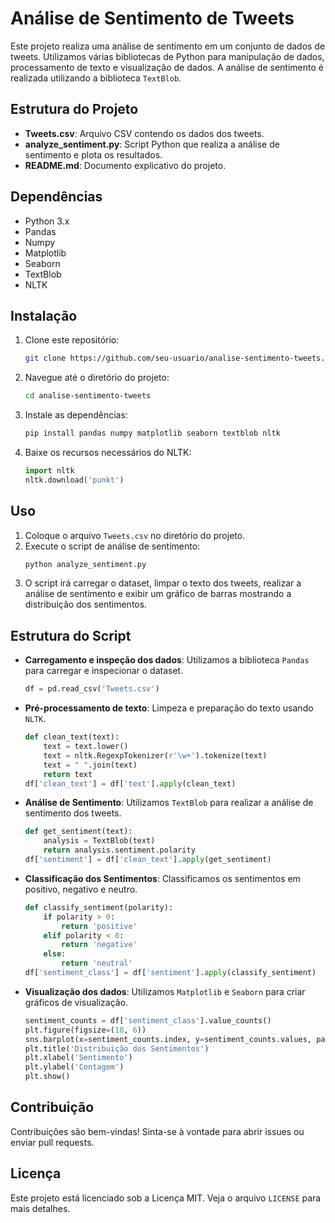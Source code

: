 # Análise de Sentimento de Tweets

Este projeto realiza uma análise de sentimento em um conjunto de dados de tweets. Utilizamos várias bibliotecas de Python para manipulação de dados, processamento de texto e visualização de dados. A análise de sentimento é realizada utilizando a biblioteca `TextBlob`.

## Estrutura do Projeto

- **Tweets.csv**: Arquivo CSV contendo os dados dos tweets.
- **analyze_sentiment.py**: Script Python que realiza a análise de sentimento e plota os resultados.
- **README.md**: Documento explicativo do projeto.

## Dependências

- Python 3.x
- Pandas
- Numpy
- Matplotlib
- Seaborn
- TextBlob
- NLTK

## Instalação

1. Clone este repositório:
    ```bash
    git clone https://github.com/seu-usuario/analise-sentimento-tweets.git
    ```

2. Navegue até o diretório do projeto:
    ```bash
    cd analise-sentimento-tweets
    ```

3. Instale as dependências:
    ```bash
    pip install pandas numpy matplotlib seaborn textblob nltk
    ```

4. Baixe os recursos necessários do NLTK:
    ```python
    import nltk
    nltk.download('punkt')
    ```

## Uso

1. Coloque o arquivo `Tweets.csv` no diretório do projeto.
2. Execute o script de análise de sentimento:
    ```bash
    python analyze_sentiment.py
    ```
3. O script irá carregar o dataset, limpar o texto dos tweets, realizar a análise de sentimento e exibir um gráfico de barras mostrando a distribuição dos sentimentos.

## Estrutura do Script

- **Carregamento e inspeção dos dados**:
    Utilizamos a biblioteca `Pandas` para carregar e inspecionar o dataset.
    ```python
    df = pd.read_csv('Tweets.csv')
    ```

- **Pré-processamento de texto**:
    Limpeza e preparação do texto usando `NLTK`.
    ```python
    def clean_text(text):
        text = text.lower()
        text = nltk.RegexpTokenizer(r'\w+').tokenize(text)
        text = " ".join(text)
        return text
    df['clean_text'] = df['text'].apply(clean_text)
    ```

- **Análise de Sentimento**:
    Utilizamos `TextBlob` para realizar a análise de sentimento dos tweets.
    ```python
    def get_sentiment(text):
        analysis = TextBlob(text)
        return analysis.sentiment.polarity
    df['sentiment'] = df['clean_text'].apply(get_sentiment)
    ```

- **Classificação dos Sentimentos**:
    Classificamos os sentimentos em positivo, negativo e neutro.
    ```python
    def classify_sentiment(polarity):
        if polarity > 0:
            return 'positive'
        elif polarity < 0:
            return 'negative'
        else:
            return 'neutral'
    df['sentiment_class'] = df['sentiment'].apply(classify_sentiment)
    ```

- **Visualização dos dados**:
    Utilizamos `Matplotlib` e `Seaborn` para criar gráficos de visualização.
    ```python
    sentiment_counts = df['sentiment_class'].value_counts()
    plt.figure(figsize=(10, 6))
    sns.barplot(x=sentiment_counts.index, y=sentiment_counts.values, palette='viridis')
    plt.title('Distribuição dos Sentimentos')
    plt.xlabel('Sentimento')
    plt.ylabel('Contagem')
    plt.show()
    ```

## Contribuição

Contribuições são bem-vindas! Sinta-se à vontade para abrir issues ou enviar pull requests.

## Licença

Este projeto está licenciado sob a Licença MIT. Veja o arquivo `LICENSE` para mais detalhes.